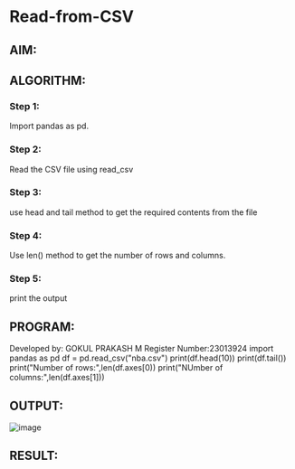 # Read-from-CSV

## AIM:

## ALGORITHM:
### Step 1:
Import pandas as pd.
### Step 2:
Read the CSV file using read_csv
### Step 3:
use head and tail method to get the required contents from the file
### Step 4:
Use len() method to get the number of rows and columns.
### Step 5:
print the output

## PROGRAM:
Developed by: GOKUL PRAKASH M
Register Number:23013924
import pandas as pd
df = pd.read_csv("nba.csv")
print(df.head(10))
print(df.tail())
print("Number of rows:",len(df.axes[0))
print("NUmber of columns:",len(df.axes[1]))
## OUTPUT:
![image](https://github.com/gokulprakash23013924/Read-from-CSV/assets/150231472/cc2001bc-f347-4807-ac4e-1fd53a080231)

## RESULT:
